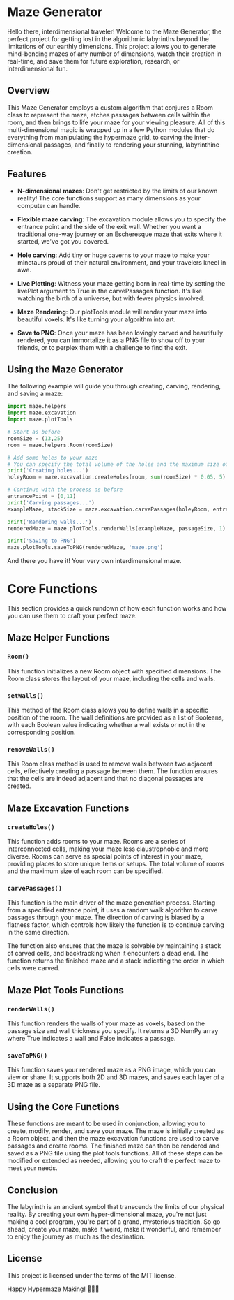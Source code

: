 # Maze Generator

Hello there, interdimensional traveler! Welcome to the Maze Generator, the perfect project for getting lost in the algorithmic labyrinths beyond the limitations of our earthly dimensions. This project allows you to generate mind-bending mazes of any number of dimensions, watch their creation in real-time, and save them for future exploration, research, or interdimensional fun.

## Overview

This Maze Generator employs a custom algorithm that conjures a Room class to represent the maze, etches passages between cells within the room, and then brings to life your maze for your viewing pleasure. All of this multi-dimensional magic is wrapped up in a few Python modules that do everything from manipulating the hypermaze grid, to carving the inter-dimensional passages, and finally to rendering your stunning, labyrinthine creation.

## Features

* **N-dimensional mazes**: Don't get restricted by the limits of our known reality! The core functions support as many dimensions as your computer can handle.

* **Flexible maze carving**: The excavation module allows you to specify the entrance point and the side of the exit wall. Whether you want a traditional one-way journey or an Escheresque maze that exits where it started, we've got you covered.

* **Hole carving**: Add tiny or huge caverns to your maze to make your minotaurs proud of their natural environment, and your travelers kneel in awe.  

* **Live Plotting**: Witness your maze getting born in real-time by setting the livePlot argument to True in the carvePassages function. It's like watching the birth of a universe, but with fewer physics involved.

* **Maze Rendering**: Our plotTools module will render your maze into beautiful voxels. It's like turning your algorithm into art.

* **Save to PNG**: Once your maze has been lovingly carved and beautifully rendered, you can immortalize it as a PNG file to show off to your friends, or to perplex them with a challenge to find the exit.

## Using the Maze Generator

The following example will guide you through creating, carving, rendering, and saving a maze:

```python
import maze.helpers
import maze.excavation
import maze.plotTools

# Start as before
roomSize = (13,25)
room = maze.helpers.Room(roomSize)

# Add some holes to your maze
# You can specify the total volume of the holes and the maximum size of each hole
print('Creating holes...')
holeyRoom = maze.excavation.createHoles(room, sum(roomSize) * 0.05, 5)

# Continue with the process as before
entrancePoint = (0,11)
print('Carving passages...')
exampleMaze, stackSize = maze.excavation.carvePassages(holeyRoom, entrancePoint, flatness, livePlot=False)

print('Rendering walls...')
renderedMaze = maze.plotTools.renderWalls(exampleMaze, passageSize, 1)

print('Saving to PNG')
maze.plotTools.saveToPNG(renderedMaze, 'maze.png')

```

And there you have it! Your very own interdimensional maze.



# Core Functions

This section provides a quick rundown of how each function works and how you can use them to craft your perfect maze.

## Maze Helper Functions

### `Room()`

This function initializes a new Room object with specified dimensions. The Room class stores the layout of your maze, including the cells and walls.

### `setWalls()`

This method of the Room class allows you to define walls in a specific position of the room. The wall definitions are provided as a list of Booleans, with each Boolean value indicating whether a wall exists or not in the corresponding position.

### `removeWalls()`

This Room class method is used to remove walls between two adjacent cells, effectively creating a passage between them. The function ensures that the cells are indeed adjacent and that no diagonal passages are created.

## Maze Excavation Functions

### `createHoles()`

This function adds rooms to your maze. Rooms are a series of interconnected cells, making your maze less claustrophobic and more diverse. Rooms can serve as special points of interest in your maze, providing places to store unique items or setups. The total volume of rooms and the maximum size of each room can be specified.

### `carvePassages()`

This function is the main driver of the maze generation process. Starting from a specified entrance point, it uses a random walk algorithm to carve passages through your maze. The direction of carving is biased by a flatness factor, which controls how likely the function is to continue carving in the same direction.

The function also ensures that the maze is solvable by maintaining a stack of carved cells, and backtracking when it encounters a dead end. The function returns the finished maze and a stack indicating the order in which cells were carved.

## Maze Plot Tools Functions

### `renderWalls()`

This function renders the walls of your maze as voxels, based on the passage size and wall thickness you specify. It returns a 3D NumPy array where True indicates a wall and False indicates a passage.

### `saveToPNG()`

This function saves your rendered maze as a PNG image, which you can view or share. It supports both 2D and 3D mazes, and saves each layer of a 3D maze as a separate PNG file.

## Using the Core Functions

These functions are meant to be used in conjunction, allowing you to create, modify, render, and save your maze. The maze is initially created as a Room object, and then the maze excavation functions are used to carve passages and create rooms. The finished maze can then be rendered and saved as a PNG file using the plot tools functions. All of these steps can be modified or extended as needed, allowing you to craft the perfect maze to meet your needs.

## Conclusion

The labyrinth is an ancient symbol that transcends the limits of our physical reality. By creating your own hyper-dimensional maze, you're not just making a cool program, you're part of a grand, mysterious tradition. So go ahead, create your maze, make it weird, make it wonderful, and remember to enjoy the journey as much as the destination.

## License

This project is licensed under the terms of the MIT license.

Happy Hypermaze Making! 🚀🌌🌠
